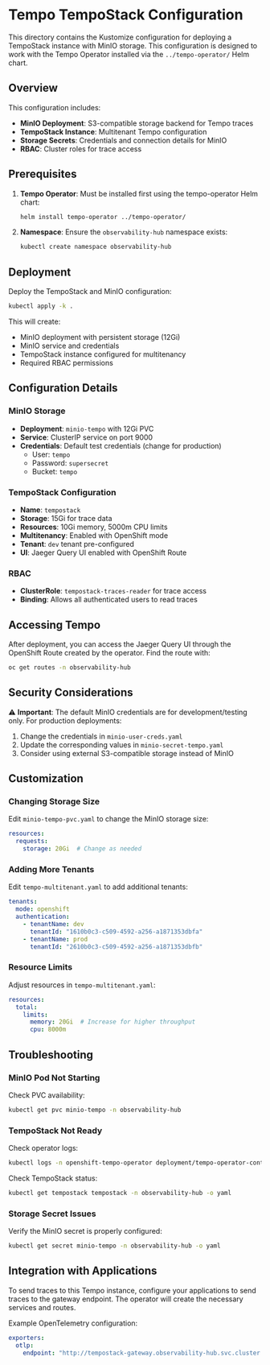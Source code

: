 # Tempo TempoStack Configuration

This directory contains the Kustomize configuration for deploying a TempoStack instance with MinIO storage. This configuration is designed to work with the Tempo Operator installed via the `../tempo-operator/` Helm chart.

## Overview

This configuration includes:
- **MinIO Deployment**: S3-compatible storage backend for Tempo traces
- **TempoStack Instance**: Multitenant Tempo configuration
- **Storage Secrets**: Credentials and connection details for MinIO
- **RBAC**: Cluster roles for trace access

## Prerequisites

1. **Tempo Operator**: Must be installed first using the tempo-operator Helm chart:
   ```bash
   helm install tempo-operator ../tempo-operator/
   ```

2. **Namespace**: Ensure the `observability-hub` namespace exists:
   ```bash
   kubectl create namespace observability-hub
   ```

## Deployment

Deploy the TempoStack and MinIO configuration:

```bash
kubectl apply -k .
```

This will create:
- MinIO deployment with persistent storage (12Gi)
- MinIO service and credentials
- TempoStack instance configured for multitenancy
- Required RBAC permissions

## Configuration Details

### MinIO Storage
- **Deployment**: `minio-tempo` with 12Gi PVC
- **Service**: ClusterIP service on port 9000
- **Credentials**: Default test credentials (change for production)
  - User: `tempo`
  - Password: `supersecret`
  - Bucket: `tempo`

### TempoStack Configuration
- **Name**: `tempostack`
- **Storage**: 15Gi for trace data
- **Resources**: 10Gi memory, 5000m CPU limits
- **Multitenancy**: Enabled with OpenShift mode
- **Tenant**: `dev` tenant pre-configured
- **UI**: Jaeger Query UI enabled with OpenShift Route

### RBAC
- **ClusterRole**: `tempostack-traces-reader` for trace access
- **Binding**: Allows all authenticated users to read traces

## Accessing Tempo

After deployment, you can access the Jaeger Query UI through the OpenShift Route created by the operator. Find the route with:

```bash
oc get routes -n observability-hub
```

## Security Considerations

⚠️ **Important**: The default MinIO credentials are for development/testing only. For production deployments:

1. Change the credentials in `minio-user-creds.yaml`
2. Update the corresponding values in `minio-secret-tempo.yaml`
3. Consider using external S3-compatible storage instead of MinIO

## Customization

### Changing Storage Size
Edit `minio-tempo-pvc.yaml` to change the MinIO storage size:
```yaml
resources:
  requests:
    storage: 20Gi  # Change as needed
```

### Adding More Tenants
Edit `tempo-multitenant.yaml` to add additional tenants:
```yaml
tenants:
  mode: openshift
  authentication:
    - tenantName: dev
      tenantId: "1610b0c3-c509-4592-a256-a1871353dbfa"
    - tenantName: prod
      tenantId: "2610b0c3-c509-4592-a256-a1871353dbfb"
```

### Resource Limits
Adjust resources in `tempo-multitenant.yaml`:
```yaml
resources:
  total:
    limits:
      memory: 20Gi  # Increase for higher throughput
      cpu: 8000m
```

## Troubleshooting

### MinIO Pod Not Starting
Check PVC availability:
```bash
kubectl get pvc minio-tempo -n observability-hub
```

### TempoStack Not Ready
Check operator logs:
```bash
kubectl logs -n openshift-tempo-operator deployment/tempo-operator-controller
```

Check TempoStack status:
```bash
kubectl get tempostack tempostack -n observability-hub -o yaml
```

### Storage Secret Issues
Verify the MinIO secret is properly configured:
```bash
kubectl get secret minio-tempo -n observability-hub -o yaml
```

## Integration with Applications

To send traces to this Tempo instance, configure your applications to send traces to the gateway endpoint. The operator will create the necessary services and routes.

Example OpenTelemetry configuration:
```yaml
exporters:
  otlp:
    endpoint: "http://tempostack-gateway.observability-hub.svc.cluster.local:8080"